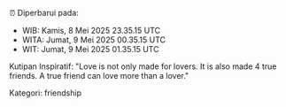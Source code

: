 ⏰ Diperbarui pada:
- WIB: Kamis, 8 Mei 2025 23.35.15 UTC
- WITA: Jumat, 9 Mei 2025 00.35.15 UTC
- WIT: Jumat, 9 Mei 2025 01.35.15 UTC

Kutipan Inspiratif:
"Love is not only made for lovers. It is also made 4 true friends. A true friend can love more than a lover."


Kategori: friendship


